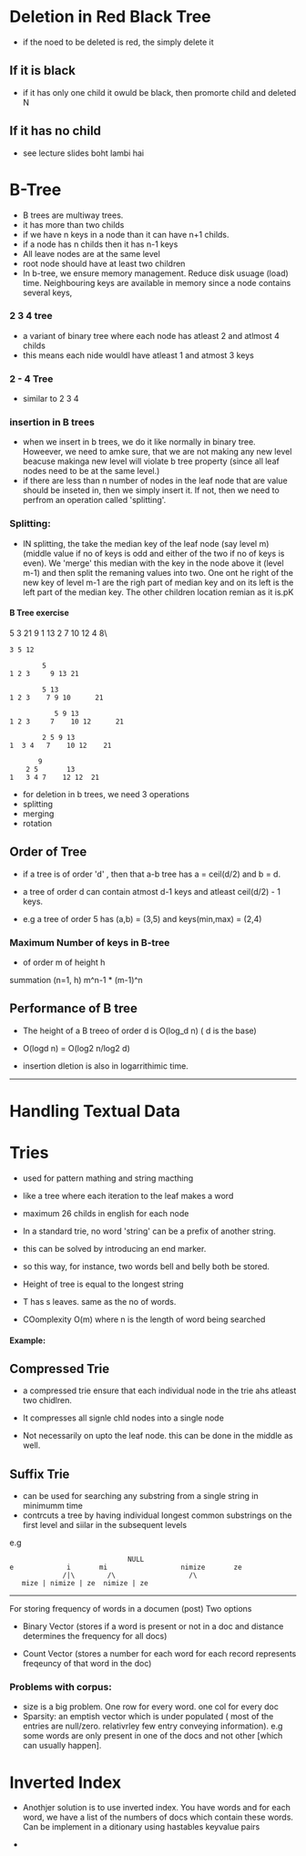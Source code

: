 # Deletion in Red Black Tree

- if the noed to be deleted is red, the simply delete it

## If it is black

- if it has only one child it owuld be black, then promorte child and deleted N

## If it has no child

- see lecture slides boht lambi hai

# B-Tree

- B trees are multiway trees.
- it has more than two childs
- if we have n keys in a node than it can have n+1 childs.
- if a node has n childs then it has n-1 keys
- All leave nodes are at the same level
- root node should have at least two children
- In b-tree, we ensure memory management. Reduce disk usuage (load) time. Neighbouring keys are available in memory since a node contains several keys,

### 2 3 4 tree

- a variant of binary tree where each node has atleast 2 and atlmost 4 childs
- this means each nide wouldl have atleast 1 and atmost 3 keys

### 2 - 4 Tree

- similar to 2 3 4

### insertion in B trees

- when we insert in b trees, we do it like normally in binary tree. Howeever, we need to amke sure, that we are not making any new level beacuse makinga new level will violate b tree property (since all leaf nodes need to be at the same level.)
- if there are less than n number of nodes in the leaf node that are value should be inseted in, then we simply insert it. If not, then we need to perfrom an operation called 'splitting'.

### Splitting:

- IN splitting, the take the median key of the leaf node (say level m) (middle value if no of keys is odd and either of the two if no of keys is even). We 'merge' this median with the key in the node above it (level m-1) and then split the remaning values into two. One ont he right of the new key of level m-1 are the righ part of median key and on its left is the left part of the median key. The other children location remian as it is.pK


#### B Tree exercise
5 3 21 9 1 13 2 7 10 12 4 8\
```
3 5 12

        5
1 2 3     9 13 21

        5 13
1 2 3    7 9 10      21

           5 9 13
1 2 3     7    10 12      21

        2 5 9 13
1  3 4   7    10 12    21

       9
    2 5       13
1   3 4 7    12 12  21

```
- for deletion in b trees, we need 3 operations
- splitting
- merging
- rotation

## Order of Tree
- if a tree is of order 'd' , then that a-b tree has a = ceil(d/2) and b = d.

- a tree of order d can contain atmost d-1 keys and atleast ceil(d/2) - 1 keys.

- e.g a tree of order 5 has (a,b) = (3,5) and keys(min,max) = (2,4)

### Maximum Number of keys in B-tree
- of order m of height h

summation (n=1, h) m^n-1 * (m-1)^n


## Performance of B tree
- The height of a B treeo of order d is O(log_d n) ( d is the base)
- O(logd n) = O(log2 n/log2 d)

- insertion dletion is also in logarrithimic time.

******

# Handling Textual Data

# Tries
- used for pattern mathing and string macthing
- like a tree where each iteration to the leaf makes a word
- maximum 26 childs in english for each node

- In a standard trie, no word 'string' can be a prefix of another string.
- this can be solved by introducing an end marker.
- so this way, for instance, two words bell and belly both be stored.

- Height of tree is equal to the longest string
- T has s leaves. same as the no of words.

- COomplexity O(m) where n is the length of word being searched

#### Example:


## Compressed Trie
- a compressed trie ensure that each individual node in the trie ahs atleast two chidlren.
- It compresses all signle chld nodes into a single node

- Not necessarily on upto the leaf node. this can be done in the middle as well.

## Suffix Trie
- can be used for searching any substring from a single string in minimumm time
- contrcuts a tree by having individual longest common substrings on the first level and siilar in the subsequent levels

e.g
```
                             NULL
e             i       mi                  nimize       ze
             /|\        /\                  /\         
   mize | nimize | ze  nimize | ze 
```

***

For storing frequency of words in a documen (post)
Two options
- Binary Vector (stores if a word is present or not in a doc and distance determines the frequency for all docs)

- Count Vector (stores a number for each word for each record represents freqeuncy of that word in the doc)

### Problems with corpus:
- size is a big problem. One row for every word. one col for every doc
- Sparsity: an emptish vector which is under populated ( most of the entries are null/zero. relativrley few entry conveying information). e.g some words are only present in one of the docs and not other [which can usually happen].


# Inverted Index
- Anothjer solution is to use inverted index. You have words and for each word, we have a list of the numbers of docs which contain these words. Can be implement in a ditionary using hastables keyvalue pairs

- 